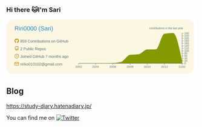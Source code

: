 ### Hi there :cat:I'm Sari

[![](https://raw.githubusercontent.com/Riri0000/Riri0000/main/profile-summary-card-output/solarized/0-profile-details.svg)](https://github.com/vn7n24fzkq/github-profile-summary-cards)

## Blog
https://study-diary.hatenadiary.jp/

<!-- Actual text -->

You can find me on [![Twitter][1.2]][1]

<!-- Icons -->

[1.2]: http://i.imgur.com/wWzX9uB.png (twitter icon without padding)

<!-- Links to your social media accounts -->

[1]: https://twitter.com/ririko63279
